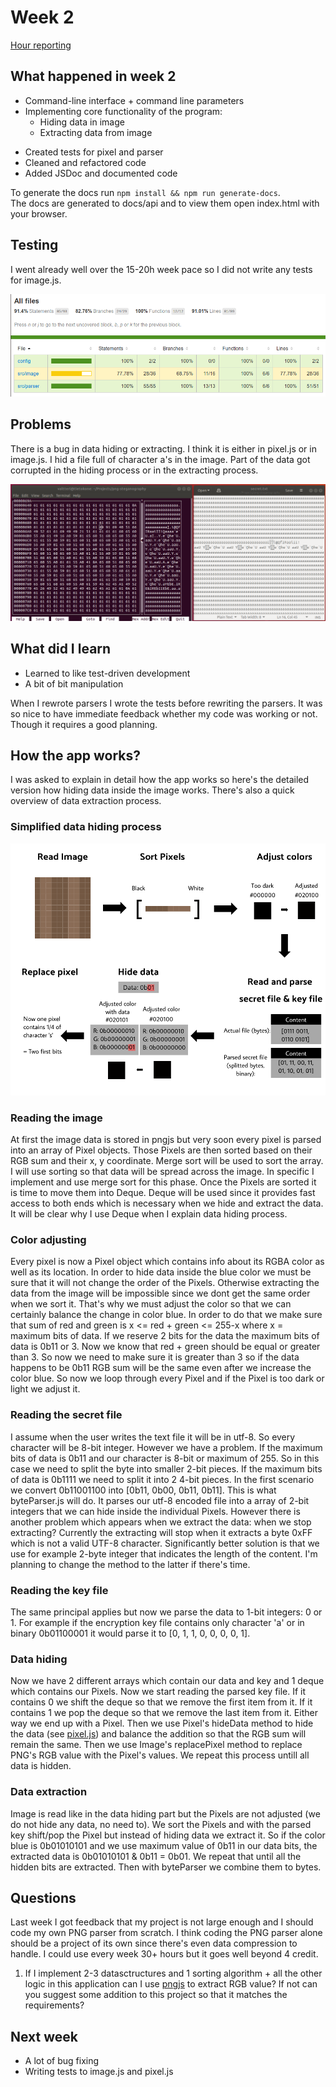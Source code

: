 # Week 2

[Hour reporting](./hours.md)

## What happened in week 2

- Command-line interface + command line parameters
- Implementing core functionality of the program:
  - Hiding data in image
  - Extracting data from image

* Created tests for pixel and parser
* Cleaned and refactored code
* Added JSDoc and documented code

To generate the docs run `npm install && npm run generate-docs`.<br/>
The docs are generated to docs/api and to view them open index.html with your browser.

## Testing

I went already well over the 15-20h week pace so I did not write any tests for image.js.

![Test coverage](./images/test-coverage-week-2.png?raw=true)

## Problems

There is a bug in data hiding or extracting. I think it is either in pixel.js or in image.js. I hid a file full of character a's in the image. Part of the data got corrupted in the hiding process or in the extracting process.

![Bug in app](./images/problem-week-2.png)

## What did I learn

- Learned to like test-driven development
- A bit of bit manipulation

When I rewrote parsers I wrote the tests before rewriting the parsers. It was so nice to have immediate feedback whether my code was working or not. Though it requires a good planning.

## How the app works?

I was asked to explain in detail how the app works so here's the detailed version how hiding data inside the image works. There's also a quick overview of data extraction process.

### Simplified data hiding process

![Data hiding illustration](./images/simplified-data-hiding.png)

### Reading the image

At first the image data is stored in pngjs but very soon every pixel is parsed into an array of Pixel objects. Those Pixels are then sorted based on their RGB sum and their x, y coordinate. Merge sort will be used to sort the array. I will use sorting so that data will be spread across the image. In specific I implement and use merge sort for this phase. Once the Pixels are sorted it is time to move them into Deque. Deque will be used since it provides fast access to both ends which is necessary when we hide and extract the data. It will be clear why I use Deque when I explain data hiding process.

### Color adjusting

Every pixel is now a Pixel object which contains info about its RGBA color as well as its location. In order to hide data inside the blue color we must be sure that it will not change the order of the Pixels. Otherwise extracting the data from the image will be impossible since we dont get the same order when we sort it. That's why we must adjust the color so that we can certainly balance the change in color blue. In order to do that we make sure that sum of red and green is x <= red + green <= 255-x where x = maximum bits of data. If we reserve 2 bits for the data the maximum bits of data is 0b11 or 3. Now we know that red + green should be equal or greater than 3. So now we need to make sure it is greater than 3 so if the data happens to be 0b11 RGB sum will be the same even after we increase the color blue. So now we loop through every Pixel and if the Pixel is too dark or light we adjust it.

### Reading the secret file

I assume when the user writes the text file it will be in utf-8. So every character will be 8-bit integer. However we have a problem. If the maximum bits of data is 0b11 and our character is 8-bit or maximum of 255. So in this case we need to split the byte into smaller 2-bit pieces. If the maximum bits of data is 0b1111 we need to split it into 2 4-bit pieces. In the first scenario we convert 0b11001100 into [0b11, 0b00, 0b11, 0b11]. This is what byteParser.js will do. It parses our utf-8 encoded file into a array of 2-bit integers that we can hide inside the individual Pixels. However there is another problem which appears when we extract the data: when we stop extracting? Currently the extracting will stop when it extracts a byte 0xFF which is not a valid UTF-8 character. Significantly better solution is that we use for example 2-byte integer that indicates the length of the content. I'm planning to change the method to the latter if there's time.

### Reading the key file

The same principal applies but now we parse the data to 1-bit integers: 0 or 1. For example if the encryption key file contains only character 'a' or in binary 0b01100001 it would parse it to [0, 1, 1, 0, 0, 0, 0, 1].

### Data hiding

Now we have 2 different arrays which contain our data and key and 1 deque which contains our Pixels. Now we start reading the parsed key file. If it contains 0 we shift the deque so that we remove the first item from it. If it contains 1 we pop the deque so that we remove the last item from it. Either way we end up with a Pixel. Then we use Pixel's hideData method to hide the data (see [pixel.js](../src/image/pixel.js)) and balance the addition so that the RGB sum will remain the same. Then we use Image's replacePixel method to replace PNG's RGB value with the Pixel's values. We repeat this process untill all data is hidden.

### Data extraction

Image is read like in the data hiding part but the Pixels are not adjusted (we do not hide any data, no need to). We sort the Pixels and with the parsed key shift/pop the Pixel but instead of hiding data we extract it. So if the color blue is 0b01010101 and we use maximum value of 0b11 in our data bits, the extracted data is 0b01010101 & 0b11 = 0b01. We repeat that until all the hidden bits are extracted. Then with byteParser we combine them to bytes.

## Questions

Last week I got feedback that my project is not large enough and I should code my own PNG parser from scratch. I think coding the PNG parser alone should be a project of its own since there's even data compression to handle. I could use every week 30+ hours but it goes well beyond 4 credit.

1. If I implement 2-3 datasctructures and 1 sorting algorithm + all the other logic in this application can I use [pngjs](https://github.com/lukeapage/pngjs) to extract RGB value? If not can you suggest some addition to this project so that it matches the requirements?

## Next week

- A lot of bug fixing
- Writing tests to image.js and pixel.js
